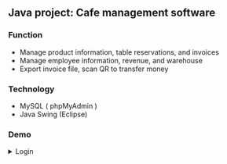 ## Java project: Cafe management software 


### Function

- Manage product information, table reservations, and invoices
- Manage employee information, revenue, and warehouse  
- Export invoice file, scan QR to transfer money



### Technology

- MySQL ( phpMyAdmin )
- Java Swing (Eclipse)

### Demo 

 <details>
    <summary>Login</summary>
    <div align="center">
      <img loading="lazy" src="https://github.com/user-attachments/assets/7575fa02-aca2-4cec-b8a1-f5f74c4c9eca">
    </div>
    
  </details>
